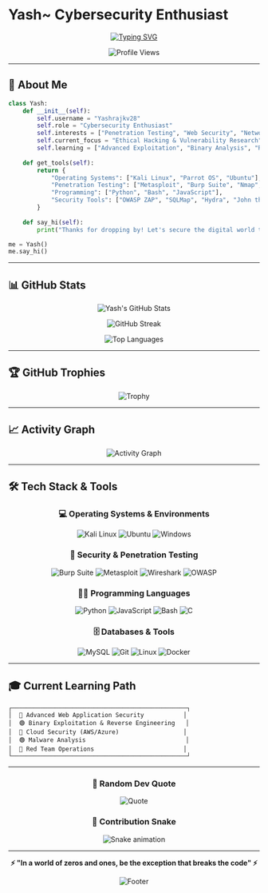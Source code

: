 # Yash~ Cybersecurity Enthusiast

<div align="center">
  
[![Typing SVG](https://readme-typing-svg.herokuapp.com?font=Fira+Code&size=22&duration=3000&pause=1000&color=00FF00&center=true&vCenter=true&width=600&lines=Cybersecurity+Researcher;Penetration+Testing+%7C+Bug+Hunting;Breaking+Systems+to+Build+Better+Ones;Always+Learning%2C+Always+Hacking)](https://git.io/typing-svg)

![Profile Views](https://komarev.com/ghpvc/?username=Yashrajkv28&color=green&style=flat-square&label=Profile+Views)

</div>

---

## 🎯 About Me

```python
class Yash:
    def __init__(self):
        self.username = "Yashrajkv28"
        self.role = "Cybersecurity Enthusiast"
        self.interests = ["Penetration Testing", "Web Security", "Network Security"]
        self.current_focus = "Ethical Hacking & Vulnerability Research"
        self.learning = ["Advanced Exploitation", "Binary Analysis", "Reverse Engineering"]
    
    def get_tools(self):
        return {
            "Operating Systems": ["Kali Linux", "Parrot OS", "Ubuntu"],
            "Penetration Testing": ["Metasploit", "Burp Suite", "Nmap", "Wireshark"],
            "Programming": ["Python", "Bash", "JavaScript"],
            "Security Tools": ["OWASP ZAP", "SQLMap", "Hydra", "John the Ripper"]
        }
    
    def say_hi(self):
        print("Thanks for dropping by! Let's secure the digital world together 🔐")

me = Yash()
me.say_hi()
```

---

## 📊 GitHub Stats

<div align="center">
  
![Yash's GitHub Stats](https://github-readme-stats.vercel.app/api?username=Yashrajkv28&show_icons=true&theme=chartreuse-dark&hide_border=true&bg_color=0D1117&title_color=00FF00&icon_color=00FF00&text_color=00FF00)

![GitHub Streak](https://github-readme-streak-stats.herokuapp.com/?user=Yashrajkv28&theme=chartreuse-dark&hide_border=true&background=0D1117&ring=00FF00&fire=00FF00&currStreakLabel=00FF00)

![Top Languages](https://github-readme-stats.vercel.app/api/top-langs/?username=Yashrajkv28&layout=compact&theme=chartreuse-dark&hide_border=true&bg_color=0D1117&title_color=00FF00&text_color=00FF00)

</div>

---

## 🏆 GitHub Trophies

<div align="center">

![Trophy](https://github-profile-trophy.vercel.app/?username=Yashrajkv28&theme=matrix&no-frame=true&no-bg=true&row=1&column=7)

</div>

---

## 📈 Activity Graph

<div align="center">

![Activity Graph](https://github-readme-activity-graph.vercel.app/graph?username=Yashrajkv28&theme=github-compact&bg_color=0D1117&color=00FF00&line=00FF00&point=00FF41&area=true&hide_border=true)

</div>

---

## 🛠️ Tech Stack & Tools

<div align="center">

### 💻 Operating Systems & Environments
![Kali Linux](https://img.shields.io/badge/Kali%20Linux-557C94?style=for-the-badge&logo=kalilinux&logoColor=white)
![Ubuntu](https://img.shields.io/badge/Ubuntu-E95420?style=for-the-badge&logo=ubuntu&logoColor=white)
![Windows](https://img.shields.io/badge/Windows-0078D6?style=for-the-badge&logo=windows&logoColor=white)

### 🔐 Security & Penetration Testing
![Burp Suite](https://img.shields.io/badge/Burp%20Suite-FF6633?style=for-the-badge&logo=burp-suite&logoColor=white)
![Metasploit](https://img.shields.io/badge/Metasploit-2596CD?style=for-the-badge&logo=metasploit&logoColor=white)
![Wireshark](https://img.shields.io/badge/Wireshark-1679A7?style=for-the-badge&logo=wireshark&logoColor=white)
![OWASP](https://img.shields.io/badge/OWASP-000000?style=for-the-badge&logo=owasp&logoColor=white)

### 👨‍💻 Programming Languages
![Python](https://img.shields.io/badge/Python-3776AB?style=for-the-badge&logo=python&logoColor=white)
![JavaScript](https://img.shields.io/badge/JavaScript-F7DF1E?style=for-the-badge&logo=javascript&logoColor=black)
![Bash](https://img.shields.io/badge/Bash-4EAA25?style=for-the-badge&logo=gnu-bash&logoColor=white)
![C](https://img.shields.io/badge/C-00599C?style=for-the-badge&logo=c&logoColor=white)

### 🗄️ Databases & Tools
![MySQL](https://img.shields.io/badge/MySQL-4479A1?style=for-the-badge&logo=mysql&logoColor=white)
![Git](https://img.shields.io/badge/Git-F05032?style=for-the-badge&logo=git&logoColor=white)
![Linux](https://img.shields.io/badge/Linux-FCC624?style=for-the-badge&logo=linux&logoColor=black)
![Docker](https://img.shields.io/badge/Docker-2496ED?style=for-the-badge&logo=docker&logoColor=white)

</div>

---

## 🎓 Current Learning Path

```ascii
┌─────────────────────────────────────────────────┐
│  🔴 Advanced Web Application Security           │
│  🟢 Binary Exploitation & Reverse Engineering   │
│  🔴 Cloud Security (AWS/Azure)                  │
│  🟢 Malware Analysis                            │
│  🔴 Red Team Operations                         │
└─────────────────────────────────────────────────┘
```

---



<div align="center">

### 💭 Random Dev Quote
![Quote](https://quotes-github-readme.vercel.app/api?type=horizontal&theme=dark)

### 🐍 Contribution Snake
![Snake animation](https://raw.githubusercontent.com/Yashrajkv28/Yashrajkv28/output/github-contribution-grid-snake-dark.svg)

</div>

---

<div align="center">

**⚡ "In a world of zeros and ones, be the exception that breaks the code" ⚡**

![Footer](https://capsule-render.vercel.app/api?type=waving&color=00FF00&height=100&section=footer)

</div>
